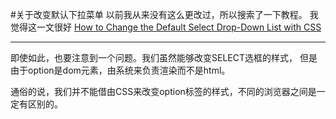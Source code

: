 #关于改变默认下拉菜单
以前我从来没有这么更改过，所以搜索了一下教程。
我觉得这一文很好
[How to Change the Default Select Drop-Down List with CSS](http://uplifted.net/programming/change-default-select-dropdown-style-just-css/)
******
即使如此，也要注意到一个问题。我们虽然能够改变SELECT选框的样式，
但是由于option是dom元素，由系统来负责渲染而不是html。

通俗的说，我们并不能借由CSS来改变option标签的样式，不同的浏览器之间是一定有区别的。
